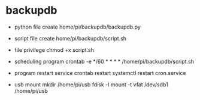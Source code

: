 # backupdb

- python file create   home/pi/backupdb/backupdb.py

- script file create   home/pi/backupdb/script.sh

- file privilege    chmod +x script.sh

- scheduling program   crontab -e   */60 * * * * /home/pi/backupdb/script.sh

- program restart  service crontab restart   systemctl restart cron.service

- usb mount  mkdir /home/pi/usb    fdisk -l   mount -t vfat /dev/sdb1 /home/pi/usb
